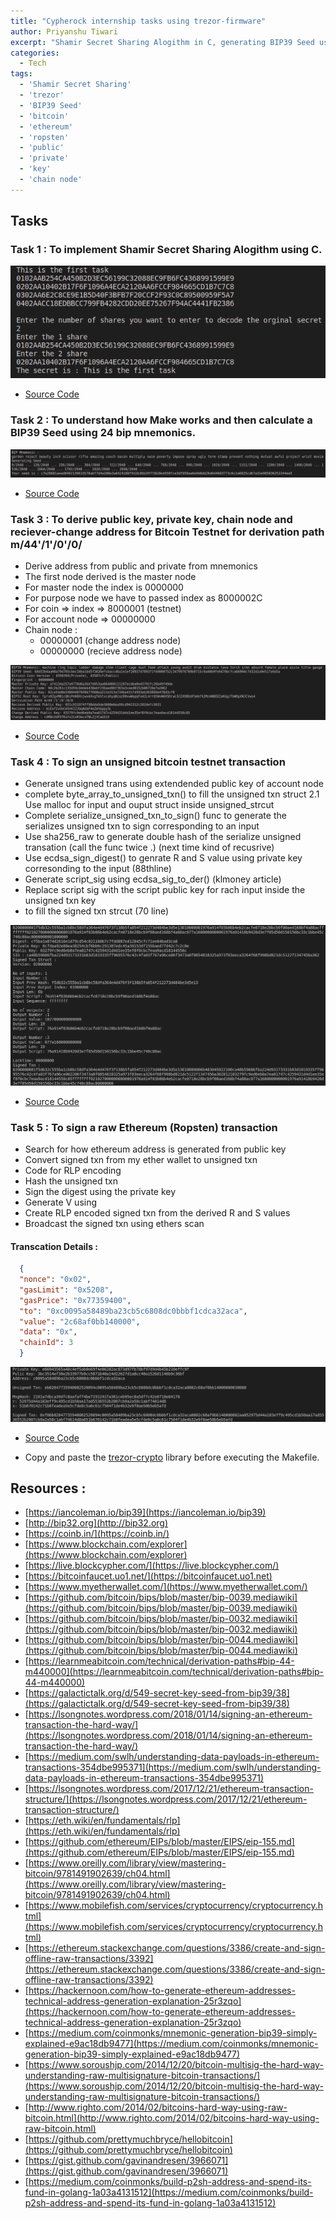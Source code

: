 ```yaml
---
title: "Cypherock internship tasks using trezor-firmware"
author: Priyanshu Tiwari
excerpt: "Shamir Secret Sharing Alogithm in C, generating BIP39 Seed using 24 bip mnemonics, To derive public key, private key, chain node and reciever and change address for Bitcoin Testnet, To sign an unsigned bitcoin testnet transaction. To sign a raw Ethereum (Ropsten) transaction."
categories:
  - Tech
tags:
  - 'Shamir Secret Sharing'
  - 'trezor'
  - 'BIP39 Seed'
  - 'bitcoin'
  - 'ethereum'
  - 'ropsten'
  - 'public'
  - 'private'
  - 'key'
  - 'chain node'
---
```


## Tasks

### Task 1 : To implement Shamir Secret Sharing Alogithm using C.

![task 1](https://github.com/ahampriyanshu/meta/blob/main/intern/1.png?raw=true)

* [Source Code](https://github.com/ahampriyanshu/trying-something-new/tree/master/intern/crypto/task1)

### Task 2 : To understand how Make works and then calculate a BIP39 Seed using 24 bip mnemonics.

![task 2](https://github.com/ahampriyanshu/meta/blob/main/intern/2.png?raw=true)

* [Source Code](https://github.com/ahampriyanshu/trying-something-new/tree/master/intern/crypto/task2)

### Task 3 : To derive public key, private key, chain node and reciever-change address for Bitcoin Testnet for derivation path m/44'/1'/0'/0/

* Derive address from public and private from mnemonics
* The first node derived is the master node
* For master node the index is 0000000 
* For purpose node we have to passed index as 8000002C
* For coin => index => 8000001 (testnet)
* For account node => 00000000
* Chain node :
  - 00000001 (change address node)
  - 00000000 (recieve address node)

![task 3](https://github.com/ahampriyanshu/meta/blob/main/intern/3.png?raw=true)

* [Source Code](https://github.com/ahampriyanshu/trying-something-new/tree/master/intern/crypto/task3)

### Task 4 : To sign an unsigned bitcoin testnet transaction
* Generate unsigned trans using extendended public key of account node
* complete byte_array_to_unsigned_txn() to fill the unsigned txn struct
        2.1 Use malloc for input and ouput struct inside unsigned_strcut
* Complete serialize_unsigned_txn_to_sign() func to generate the serializes unsigned txn to sign corresponding to an input
* Use sha256_raw to generate double hash of the serialize unsigned transation (call the func twice .) (next time kind of recusrive)
* Use ecdsa_sign_digest() to genrate R and S value using private key corresonding to the input (88thline)
* Generate script_sig using ecdsa_sig_to_der() (klmoney article)
* Replace script sig with the script public key for rach input inside the unsigned txn key
* to fill the signed txn strcut (70 line)

![task 4](https://github.com/ahampriyanshu/meta/blob/main/intern/4.png?raw=true)

* [Source Code](https://github.com/ahampriyanshu/trying-something-new/tree/master/intern/crypto/task4)

### Task 5 : To sign a raw Ethereum (Ropsten) transaction 
* Search for how ethereum address is generated from public key
* Convert signed txn from my ether wallet to unsigned txn
* Code for RLP encoding
* Hash the unsigned txn 
* Sign the digest using the private key
* Generate V using
* Create RLP encoded signed txn from the derived R and S values
* Broadcast the signed txn using ethers scan

#### Transcation Details : 
```json
  { 
  "nonce": "0x02",
  "gasLimit": "0x5208",
  "gasPrice": "0x77359400",
  "to": "0xc0095a58489ba23cb5c6808dc0bbbf1cdca32aca",
  "value": "2c68af0bb140000",
  "data": "0x", 
  "chainId": 3
  }
```

![task 5](https://github.com/ahampriyanshu/meta/blob/main/intern/5.png?raw=true)

* [Source Code](https://github.com/ahampriyanshu/trying-something-new/tree/master/intern/crypto/task5)

* Copy and paste the [trezor-crypto](https://github.com/ahampriyanshu/trying-something-new/tree/master/intern/crypto/crypto) library before executing the Makefile.

## Resources : 
* [https://iancoleman.io/bip39](https://iancoleman.io/bip39)
* [http://bip32.org](http://bip32.org)
* [https://coinb.in/](https://coinb.in/)
* [https://www.blockchain.com/explorer](https://www.blockchain.com/explorer)
* [https://live.blockcypher.com/](https://live.blockcypher.com/)
* [https://bitcoinfaucet.uo1.net/](https://bitcoinfaucet.uo1.net)
* [https://www.myetherwallet.com/](https://www.myetherwallet.com/)
* [https://github.com/bitcoin/bips/blob/master/bip-0039.mediawiki](https://github.com/bitcoin/bips/blob/master/bip-0039.mediawiki)
* [https://github.com/bitcoin/bips/blob/master/bip-0032.mediawiki](https://github.com/bitcoin/bips/blob/master/bip-0032.mediawiki)
* [https://github.com/bitcoin/bips/blob/master/bip-0044.mediawiki](https://github.com/bitcoin/bips/blob/master/bip-0044.mediawiki)
* [https://learnmeabitcoin.com/technical/derivation-paths#bip-44-m440000](https://learnmeabitcoin.com/technical/derivation-paths#bip-44-m440000)
* [https://galactictalk.org/d/549-secret-key-seed-from-bip39/38](https://galactictalk.org/d/549-secret-key-seed-from-bip39/38)
* [https://lsongnotes.wordpress.com/2018/01/14/signing-an-ethereum-transaction-the-hard-way/](https://lsongnotes.wordpress.com/2018/01/14/signing-an-ethereum-transaction-the-hard-way/)
* [https://medium.com/swlh/understanding-data-payloads-in-ethereum-transactions-354dbe995371](https://medium.com/swlh/understanding-data-payloads-in-ethereum-transactions-354dbe995371)
* [https://lsongnotes.wordpress.com/2017/12/21/ethereum-transaction-structure/](https://lsongnotes.wordpress.com/2017/12/21/ethereum-transaction-structure/)
* [https://eth.wiki/en/fundamentals/rlp](https://eth.wiki/en/fundamentals/rlp)
* [https://github.com/ethereum/EIPs/blob/master/EIPS/eip-155.md](https://github.com/ethereum/EIPs/blob/master/EIPS/eip-155.md)
* [https://www.oreilly.com/library/view/mastering-bitcoin/9781491902639/ch04.html](https://www.oreilly.com/library/view/mastering-bitcoin/9781491902639/ch04.html)
* [https://www.mobilefish.com/services/cryptocurrency/cryptocurrency.html](https://www.mobilefish.com/services/cryptocurrency/cryptocurrency.html)
* [https://ethereum.stackexchange.com/questions/3386/create-and-sign-offline-raw-transactions/3392](https://ethereum.stackexchange.com/questions/3386/create-and-sign-offline-raw-transactions/3392)
* [https://hackernoon.com/how-to-generate-ethereum-addresses-technical-address-generation-explanation-25r3zqo](https://hackernoon.com/how-to-generate-ethereum-addresses-technical-address-generation-explanation-25r3zqo)
* [https://medium.com/coinmonks/mnemonic-generation-bip39-simply-explained-e9ac18db9477](https://medium.com/coinmonks/mnemonic-generation-bip39-simply-explained-e9ac18db9477)
* [https://www.soroushjp.com/2014/12/20/bitcoin-multisig-the-hard-way-understanding-raw-multisignature-bitcoin-transactions/](https://www.soroushjp.com/2014/12/20/bitcoin-multisig-the-hard-way-understanding-raw-multisignature-bitcoin-transactions/)
* [http://www.righto.com/2014/02/bitcoins-hard-way-using-raw-bitcoin.html](http://www.righto.com/2014/02/bitcoins-hard-way-using-raw-bitcoin.html)
* [https://github.com/prettymuchbryce/hellobitcoin](https://github.com/prettymuchbryce/hellobitcoin)
* [https://gist.github.com/gavinandresen/3966071](https://gist.github.com/gavinandresen/3966071)
* [https://medium.com/coinmonks/build-p2sh-address-and-spend-its-fund-in-golang-1a03a4131512](https://medium.com/coinmonks/build-p2sh-address-and-spend-its-fund-in-golang-1a03a4131512)